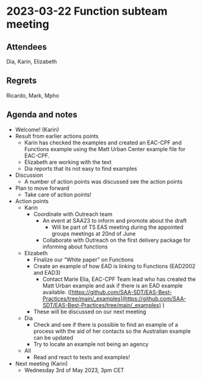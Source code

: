 # 2023-03-22 Function subteam meeting


## Attendees

Dia, Karin, Elizabeth


## Regrets

Ricardo, Mark, Mpho


## Agenda and notes



* Welcome! (Karin)
* Result from earlier actions points
    * Karin has checked the examples and created an EAC-CPF and Functions example using the Matt Urban Center example file for EAC-CPF.
    * Elizabeth are working with the text
    * Dia reports that its not easy to find examples
* Discussion
    * A number of action points was discussed see the action points
* Plan to move forward
    * Take care of action points!
* Action points
    * Karin
        * Coordinate with Outreach team
            * An event at SAA23 to inform and promote about the draft
                * Will be part of TS EAS meeting during the appointed groups meetings at 20nd of June
            * Collaborate with Outreach on the first delivery package for informing about functions
    * Elizabeth
        * Finalize our “White paper” on Functions
        * Create an example of how EAD is linking to Functions (EAD2002 and EAD3)
            * Contact Marie Elia, EAC-CPF Team lead who has created the Matt Urban example and ask if there is an EAD example available. ([https://github.com/SAA-SDT/EAS-Best-Practices/tree/main/_examples](https://github.com/SAA-SDT/EAS-Best-Practices/tree/main/_examples) )
        * These will be discussed on our next meeting
    * Dia
        * Check and see if there is possible to find an example of a process with the aid of her contacts so the Australian example can be updated
        * Try to locate an example not being an agency
    * All
        * Read and react to texts and examples!
* Next meeting (Karin)
    * Wednesday 3rd of May 2023, 3pm CET
